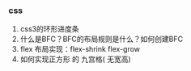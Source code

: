 ### css

1. css3的环形进度条
2. 什么是BFC？BFC的布局规则是什么？如何创建BFC
3. flex 布局实现：flex-shrink flex-grow
4. 如何实现正方形 的 九宫格( 无宽高)

